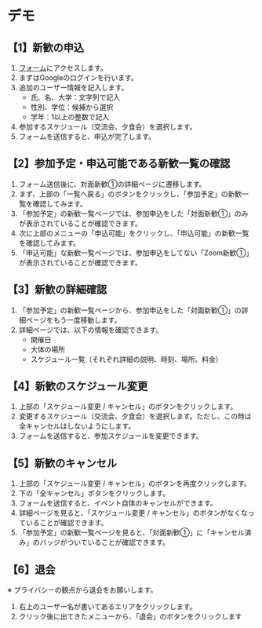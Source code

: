 # デモ
## 【1】新歓の申込
1. [フォーム](https://web--shinkan-assistant.asia-east1.hosted.app/events/69d37355-98c7-4db8-afd6-635bed805d39/apply)にアクセスします。
2. まずはGoogleのログインを行います。
3. 追加のユーザー情報を記入します。
    - 氏、名、大学：文字列で記入
    - 性別、学位：候補から選択
    - 学年：1以上の整数で記入
4. 参加するスケジュール（交流会、夕食会）を選択します。
5. フォームを送信すると、申込が完了します。

## 【2】参加予定・申込可能である新歓一覧の確認
1. フォーム送信後に、対面新歓①の詳細ページに遷移します。
2. まず、上部の「一覧へ戻る」のボタンをクリックし、「参加予定」の新歓一覧を確認してみます。
3. 「参加予定」の新歓一覧ページでは、参加申込をした「対面新歓①」のみが表示されていることが確認できます。
4. 次に上部のメニューの「申込可能」をクリックし、「申込可能」の新歓一覧を確認してみます。
5. 「申込可能」な新歓一覧ページでは、参加申込をしてない「Zoom新歓①」が表示されていることが確認できます。

## 【3】新歓の詳細確認
1. 「参加予定」の新歓一覧ページから、参加申込をした「対面新歓①」の詳細ページをもう一度移動します。
2. 詳細ページでは、以下の情報を確認できます。
    - 開催日
    - 大体の場所
    - スケジュール一覧（それぞれ詳細の説明、時刻、場所、料金）

## 【4】新歓のスケジュール変更
1. 上部の「スケジュール変更 / キャンセル」のボタンをクリックします。
2. 変更するスケジュール（交流会、夕食会）を選択します。ただし、この時は全キャンセルはしないようにします。
3. フォームを送信すると、参加スケジュールを変更できます。

## 【5】新歓のキャンセル
1. 上部の「スケジュール変更 / キャンセル」のボタンを再度クリックします。
2. 下の「全キャンセル」ボタンをクリックします。
3. フォームを送信すると、イベント自体のキャンセルができます。
4. 詳細ページを見ると、「スケジュール変更 / キャンセル」のボタンがなくなっていることが確認できます。
5. 「参加予定」の新歓一覧ページを見ると、「対面新歓①」に「キャンセル済み」のバッジがついていることが確認できます。

## 【6】退会
※ プライバシーの観点から退会をお願いします。
1. 右上のユーザー名が書いてあるエリアをクリックします。
2. クリック後に出てきたメニューから、「退会」のボタンをクリックします